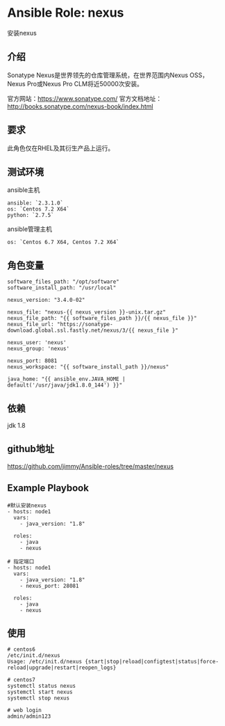 # Ansible Role: nexus

安装nexus

## 介绍
Sonatype Nexus是世界领先的仓库管理系统，在世界范围内Nexus OSS，Nexus Pro或Nexus Pro CLM将近50000次安装。

官方网站：https://www.sonatype.com/
官方文档地址：http://books.sonatype.com/nexus-book/index.html

## 要求

此角色仅在RHEL及其衍生产品上运行。

## 测试环境

ansible主机

    ansible: `2.3.1.0`
    os: `Centos 7.2 X64`
    python: `2.7.5`

ansible管理主机

    os: `Centos 6.7 X64, Centos 7.2 X64`

## 角色变量
    software_files_path: "/opt/software"
    software_install_path: "/usr/local"

    nexus_version: "3.4.0-02"

    nexus_file: "nexus-{{ nexus_version }}-unix.tar.gz"
    nexus_file_path: "{{ software_files_path }}/{{ nexus_file }}"
    nexus_file_url: "https://sonatype-download.global.ssl.fastly.net/nexus/3/{{ nexus_file }"

    nexus_user: 'nexus'
    nexus_group: 'nexus'

    nexus_port: 8081
    nexus_workspace: "{{ software_install_path }}/nexus"

    java_home: "{{ ansible_env.JAVA_HOME | default('/usr/java/jdk1.8.0_144') }}"
    
## 依赖

jdk 1.8

## github地址
https://github.com/jimmy/Ansible-roles/tree/master/nexus

## Example Playbook
    #默认安装nexus
    - hosts: node1
      vars:
        - java_version: "1.8"
      
      roles:
        - java
        - nexus
      
    # 指定端口
    - hosts: node1
      vars:
        - java_version: "1.8"
        - nexus_port: 28081
      
      roles:
        - java
        - nexus
      
## 使用

```
# centos6
/etc/init.d/nexus 
Usage: /etc/init.d/nexus {start|stop|reload|configtest|status|force-reload|upgrade|restart|reopen_logs}

# centos7
systemctl status nexus
systemctl start nexus
systemctl stop nexus

# web login
admin/admin123
```